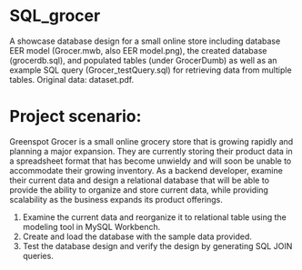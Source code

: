 # SQL_grocer
A showcase database design for a small online store including database EER model (Grocer.mwb, also EER model.png), the created database (grocerdb.sql), 
and populated tables (under GrocerDumb) as well as an example SQL query (Grocer_testQuery.sql) for retrieving data from multiple tables. Original data: dataset.pdf.

# Project scenario:
Greenspot Grocer is a small online grocery store that is growing rapidly and planning a major expansion. They are currently storing their product data 
in a spreadsheet format that has become unwieldy and will soon be unable to accommodate their growing inventory. As a backend developer, examine their current data and design a relational database that will be able to provide the ability to organize and store current data, while providing 
scalability as the business expands its product offerings.

1. Examine the current data and reorganize it to relational table using the modeling tool in MySQL Workbench.
2. Create and load the database with the sample data provided.
3. Test the database design and verify the design by generating SQL JOIN queries.
